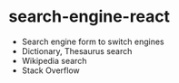 # search-engine-react
- Search engine form to switch engines
- Dictionary, Thesaurus search
- Wikipedia search
- Stack Overflow
